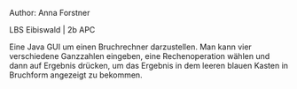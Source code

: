 Author: Anna Forstner

LBS Eibiswald | 2b APC



Eine Java GUI um einen Bruchrechner darzustellen. Man kann vier verschiedene Ganzzahlen eingeben,
eine Rechenoperation wählen und dann auf Ergebnis drücken, um das Ergebnis in dem leeren blauen Kasten
in Bruchform angezeigt zu bekommen.
